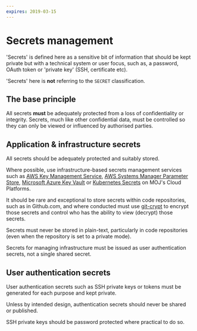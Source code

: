 ```yaml
---
expires: 2019-03-15
---
```

# Secrets management

'Secrets' is defined here as a sensitive bit of information that should be kept private but with a technical system or user focus, such as, a password, OAuth token or 'private key' (SSH, certificate etc).

'Secrets' here is **not** referring to the `SECRET` classification.

## The base principle

All secrets **must** be adequately protected from a loss of confidentiality or integrity. Secrets, much like other confidential data, must be controlled so they can only be viewed or influenced by authorised parties.

## Application & infrastructure secrets

All secrets should be adequately protected and suitably stored.

Where possible, use infrastructure-based secrets management services such as [AWS Key Management Service](https://aws.amazon.com/kms/), [AWS Systems Manager Parameter Store](https://docs.aws.amazon.com/systems-manager/latest/userguide/systems-manager-paramstore.html), [Microsoft Azure Key Vault](https://azure.microsoft.com/en-gb/services/key-vault/) or [Kubernetes Secrets](https://kubernetes.io/docs/concepts/configuration/secret/) on MOJ's Cloud Platforms.

It should be rare and exceptional to store secrets within code repositories, such as in Github.com, and where conducted must use [git-crypt](https://github.com/AGWA/git-crypt) to encrypt those secrets and control who has the ability to view (decrypt) those secrets.

Secrets must never be stored in plain-text, particularly in code repositories (even when the repository is set to a private mode).

Secrets for managing infrastructure must be issued as user authentication secrets, not a single shared secret.

## User authentication secrets

User authentication secrets such as SSH private keys or tokens must be generated for each purpose and kept private.

Unless by intended design, authentication secrets should never be shared or published.

SSH private keys should be password protected where practical to do so.